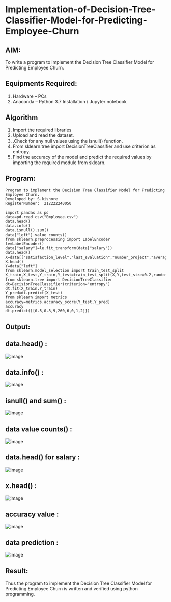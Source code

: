 # Implementation-of-Decision-Tree-Classifier-Model-for-Predicting-Employee-Churn

## AIM:
To write a program to implement the Decision Tree Classifier Model for Predicting Employee Churn.

## Equipments Required:
1. Hardware – PCs
2. Anaconda – Python 3.7 Installation / Jupyter notebook

## Algorithm
1. Import the required libraries
2. Upload and read the dataset.
3. .Check for any null values using the isnull() function.
4. From sklearn.tree import DecisionTreeClassifier and use criterion as entropy.
5. Find the accuracy of the model and predict the required values by importing the required module from sklearn.

## Program:
```
Program to implement the Decision Tree Classifier Model for Predicting Employee Churn.
Developed by: S.kishore
RegisterNumber:  212222240050

import pandas as pd
data=pd.read_csv("Employee.csv")
data.head()
data.info()
data.isnull().sum()
data["left"].value_counts()
from sklearn.preprocessing import LabelEncoder
le=LabelEncoder()
data["salary"]=le.fit_transform(data["salary"])
data.head()
X=data[["satisfaction_level","last_evaluation","number_project","average_montly_hours","time_spend_company","Work_accident","promotion_last_5years","salary"]]
X.head()
Y=data["left"]
from sklearn.model_selection import train_test_split
X_train,X_test,Y_train,Y_test=train_test_split(X,Y,test_size=0.2,random_state=100)
from sklearn.tree import DecisionTreeClassifier
dt=DecisionTreeClassifier(criterion="entropy")
dt.fit(X_train,Y_train)
Y_pred=dt.predict(X_test)
from sklearn import metrics
accuracy=metrics.accuracy_score(Y_test,Y_pred)
accuracy
dt.predict([[0.5,0.8,9,260,6,0,1,2]])

```

## Output:
## data.head() :

![image](https://github.com/Kishore2o/Implementation-of-Decision-Tree-Classifier-Model-for-Predicting-Employee-Churn/assets/118679883/34dee842-e17b-4e0c-b725-06ed5b7dd49f)

## data.info() :

![image](https://github.com/Kishore2o/Implementation-of-Decision-Tree-Classifier-Model-for-Predicting-Employee-Churn/assets/118679883/ab2d881e-78cd-4777-baa4-786a1ee1eeae)

## isnull() and sum() :

![image](https://github.com/Kishore2o/Implementation-of-Decision-Tree-Classifier-Model-for-Predicting-Employee-Churn/assets/118679883/6b518de2-bb2e-4a99-9524-4fa94739f68f)

## data value counts() :

![image](https://github.com/Kishore2o/Implementation-of-Decision-Tree-Classifier-Model-for-Predicting-Employee-Churn/assets/118679883/fb53155c-4430-4d01-a205-7f935942fe93)

## data.head() for salary :

![image](https://github.com/Kishore2o/Implementation-of-Decision-Tree-Classifier-Model-for-Predicting-Employee-Churn/assets/118679883/0c6dd6cd-4dac-4812-87b0-c106103165dd)

## x.head() :

![image](https://github.com/Kishore2o/Implementation-of-Decision-Tree-Classifier-Model-for-Predicting-Employee-Churn/assets/118679883/692420f8-09fc-4a46-bb40-7754d36b72d4)

## accuracy value :

![image](https://github.com/Kishore2o/Implementation-of-Decision-Tree-Classifier-Model-for-Predicting-Employee-Churn/assets/118679883/3a2e5506-1819-4138-afaf-1b56c4625c60)

## data prediction :

![image](https://github.com/Kishore2o/Implementation-of-Decision-Tree-Classifier-Model-for-Predicting-Employee-Churn/assets/118679883/4b6d539f-f9bf-4054-aa8d-6707aee830fe)


## Result:
Thus the program to implement the  Decision Tree Classifier Model for Predicting Employee Churn is written and verified using python programming.
